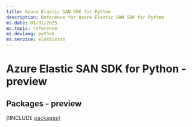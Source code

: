 ```yaml
---
title: Azure Elastic SAN SDK for Python
description: Reference for Azure Elastic SAN SDK for Python
ms.date: 01/31/2025
ms.topic: reference
ms.devlang: python
ms.service: elasticsan
---
```

# Azure Elastic SAN SDK for Python - preview
## Packages - preview
[!INCLUDE [packages](elastic-san-index.md)]